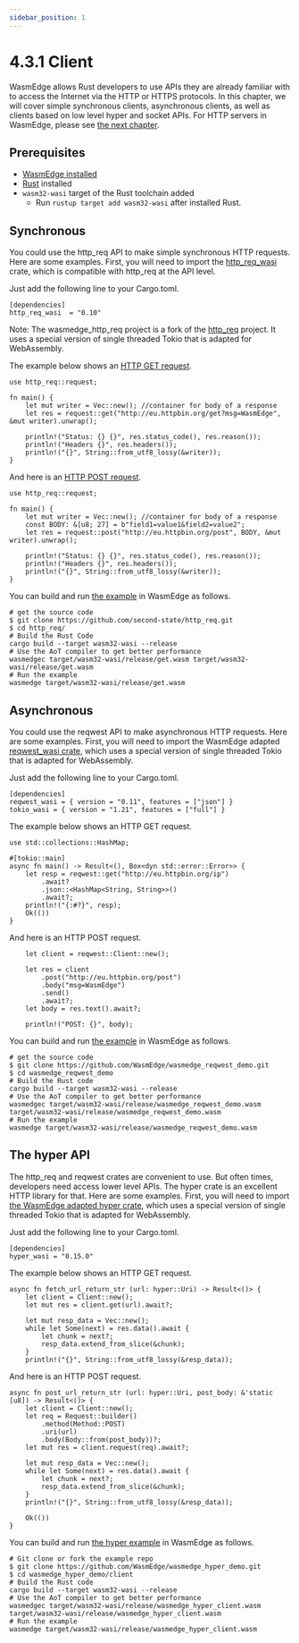 ```yaml
---
sidebar_position: 1
---
```


# 4.3.1 Client


WasmEdge allows Rust developers to use APIs they are already familiar with to access the Internet via the HTTP or HTTPS protocols. In this chapter, we will cover simple synchronous clients, asynchronous clients, as well as clients based on low level hyper and socket APIs. For HTTP servers in WasmEdge, please see [the next chapter](server.md).

## Prerequisites
* [WasmEdge installed](docs/quick-start/install.md)
* [Rust](https://www.rust-lang.org/tools/install) installed
* `wasm32-wasi` target of the Rust toolchain added
    * Run `rustup target add wasm32-wasi` after installed Rust. 

## Synchronous

You could use the http_req API to make simple synchronous HTTP requests. Here are some examples. First, you will need to import the [http_req_wasi](https://crates.io/crates/http_req_wasi) crate, which is compatible with http_req at the API level.

Just add the following line to your Cargo.toml.

```
[dependencies]
http_req_wasi  = "0.10"
```

Note: The wasmedge_http_req project is a fork of the [http_req](https://github.com/jayjamesjay/http_req) project. It uses a special version of single threaded Tokio that is adapted for WebAssembly.

The example below shows an [HTTP GET request](https://github.com/second-state/http_req/blob/a53f6e6cb315aff488f9b2abcf2c4b2a1d631a34/examples/get.rs).

```
use http_req::request;

fn main() {
    let mut writer = Vec::new(); //container for body of a response
    let res = request::get("http://eu.httpbin.org/get?msg=WasmEdge", &mut writer).unwrap();

    println!("Status: {} {}", res.status_code(), res.reason());
    println!("Headers {}", res.headers());
    println!("{}", String::from_utf8_lossy(&writer));
}
```

And here is an [HTTP POST request](https://github.com/second-state/http_req/blob/a53f6e6cb315aff488f9b2abcf2c4b2a1d631a34/examples/post.rs).

```
use http_req::request;

fn main() {
    let mut writer = Vec::new(); //container for body of a response
    const BODY: &[u8; 27] = b"field1=value1&field2=value2";
    let res = request::post("http://eu.httpbin.org/post", BODY, &mut writer).unwrap();

    println!("Status: {} {}", res.status_code(), res.reason());
    println!("Headers {}", res.headers());
    println!("{}", String::from_utf8_lossy(&writer));
}
```

You can build and run [the example](https://github.com/second-state/http_req/) in WasmEdge as follows.

```
# get the source code
$ git clone https://github.com/second-state/http_req.git
$ cd http_req/
# Build the Rust Code
cargo build --target wasm32-wasi --release
# Use the AoT compiler to get better performance
wasmedgec target/wasm32-wasi/release/get.wasm target/wasm32-wasi/release/get.wasm
# Run the example
wasmedge target/wasm32-wasi/release/get.wasm
```


## Asynchronous 

You could use the reqwest API to make asynchronous HTTP requests. Here are some examples. First, you will need to import the WasmEdge adapted [reqwest_wasi crate](https://crates.io/crates/reqwest_wasi), which uses a special version of single threaded Tokio that is adapted for WebAssembly.

Just add the following line to your Cargo.toml.
```
[dependencies]
reqwest_wasi = { version = "0.11", features = ["json"] }
tokio_wasi = { version = "1.21", features = ["full"] }
```

The example below shows an HTTP GET request.

```
use std::collections::HashMap;

#[tokio::main]
async fn main() -> Result<(), Box<dyn std::error::Error>> {
    let resp = reqwest::get("http://eu.httpbin.org/ip")
        .await?
        .json::<HashMap<String, String>>()
        .await?;
    println!("{:#?}", resp);
    Ok(())
}
```

And here is an HTTP POST request.

```
    let client = reqwest::Client::new();

    let res = client
        .post("http://eu.httpbin.org/post")
        .body("msg=WasmEdge")
        .send()
        .await?;
    let body = res.text().await?;

    println!("POST: {}", body);
```

You can build and run [the example](https://github.com/WasmEdge/wasmedge_reqwest_demo/) in WasmEdge as follows.

```
# get the source code
$ git clone https://github.com/WasmEdge/wasmedge_reqwest_demo.git
$ cd wasmedge_reqwest_demo
# Build the Rust code
cargo build --target wasm32-wasi --release
# Use the AoT compiler to get better performance
wasmedgec target/wasm32-wasi/release/wasmedge_reqwest_demo.wasm target/wasm32-wasi/release/wasmedge_reqwest_demo.wasm
# Run the example
wasmedge target/wasm32-wasi/release/wasmedge_reqwest_demo.wasm
```

## The hyper API

The http_req and reqwest crates are convenient to use. But often times, developers need access lower level APIs. The hyper crate is an excellent HTTP library for that. Here are some examples. First, you will need to import [the WasmEdge adapted hyper crate](https://crates.io/crates/hyper_wasi), which uses a special version of single threaded Tokio that is adapted for WebAssembly.

Just add the following line to your Cargo.toml.
```
[dependencies]
hyper_wasi = "0.15.0"
```
The example below shows an HTTP GET request.

```
async fn fetch_url_return_str (url: hyper::Uri) -> Result<()> {
    let client = Client::new();
    let mut res = client.get(url).await?;

    let mut resp_data = Vec::new();
    while let Some(next) = res.data().await {
        let chunk = next?;
        resp_data.extend_from_slice(&chunk);
    }
    println!("{}", String::from_utf8_lossy(&resp_data));
```

And here is an HTTP POST request.

```
async fn post_url_return_str (url: hyper::Uri, post_body: &'static [u8]) -> Result<()> {
    let client = Client::new();
    let req = Request::builder()
        .method(Method::POST)
        .uri(url)
        .body(Body::from(post_body))?;
    let mut res = client.request(req).await?;

    let mut resp_data = Vec::new();
    while let Some(next) = res.data().await {
        let chunk = next?;
        resp_data.extend_from_slice(&chunk);
    }
    println!("{}", String::from_utf8_lossy(&resp_data));

    Ok(())
}
```

You can build and run [the hyper example](https://github.com/WasmEdge/wasmedge_hyper_demo/) in WasmEdge as follows.

```
# Git clone or fork the example repo
$ git clone https://github.com/WasmEdge/wasmedge_hyper_demo.git
$ cd wasmedge_hyper_demo/client
# Build the Rust code
cargo build --target wasm32-wasi --release
# Use the AoT compiler to get better performance
wasmedgec target/wasm32-wasi/release/wasmedge_hyper_client.wasm target/wasm32-wasi/release/wasmedge_hyper_client.wasm
# Run the example
wasmedge target/wasm32-wasi/release/wasmedge_hyper_client.wasm
```